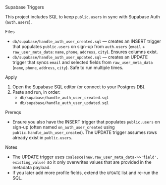 Supabase Triggers

This project includes SQL to keep `public.users` in sync with Supabase Auth (`auth.users`).

Files
- `db/supabase/handle_auth_user_created.sql` — creates an INSERT trigger that populates `public.users` on sign-up from `auth.users` (`email` + `raw_user_meta_data`: `name`, `phone`, `address`, `city`). Ensures columns exist.
- `db/supabase/handle_auth_user_updated.sql` — creates an UPDATE trigger that syncs `email` and selected fields from `raw_user_meta_data` (`name`, `phone`, `address`, `city`). Safe to run multiple times.

Apply
1) Open the Supabase SQL editor (or connect to your Postgres DB).
2) Paste and run, in order:
   - `db/supabase/handle_auth_user_created.sql`
   - `db/supabase/handle_auth_user_updated.sql`

Prereqs
- Ensure you also have the INSERT trigger that populates `public.users` on sign-up (often named `on_auth_user_created` using `public.handle_auth_user_created`). The UPDATE trigger assumes rows already exist in `public.users`.

Notes
- The UPDATE trigger uses `coalesce(new.raw_user_meta_data->>'field', existing_value)` so it only overwrites values that are provided in the metadata payload.
- If you later add more profile fields, extend the `UPDATE` list and re-run the SQL.
